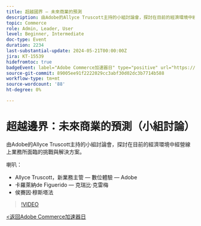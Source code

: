 ```yaml
---
title: 超越國界 — 未來商業的預測
description: 由Adobe的Allyce Truscott主持的小組討論會，探討在目前的經濟環境中經營線上業務所面臨的挑戰與解決方案。
topic: Commerce
role: Admin, Leader, User
level: Beginner, Intermediate
doc-type: Event
duration: 2234
last-substantial-update: 2024-05-21T00:00:00Z
jira: KT-15539
hidefromtoc: true
badgeEvent: label="Adobe Commerce加速器日" type="positive" url="https://experienceleague.adobe.com/en/docs/events/apac-commerce-recordings/2024/overview"
source-git-commit: 89005ee91f2222029cc3abf30d02dc3b7714b588
workflow-type: tm+mt
source-wordcount: '88'
ht-degree: 0%

---
```



# 超越邊界：未來商業的預測（小組討論）

由Adobe的Allyce Truscott主持的小組討論會，探討在目前的經濟環境中經營線上業務所面臨的挑戰與解決方案。

喇叭：

+ Allyce Truscott，新業務主管 — 數位體驗 — Adobe
+ 卡羅萊納de Figuerido — 克瑞比·克雷梅
+ 侯賽因·穆斯塔法

>[!VIDEO](https://video.tv.adobe.com/v/3429265/?learn=on)

[&lt;返回Adobe Commerce加速器日](./overview.md)